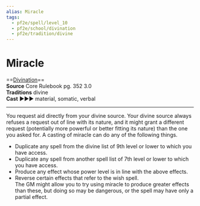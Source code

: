 ```yaml
---
alias: Miracle
tags:
  - pf2e/spell/level_10
  - pf2e/school/divination
  - pf2e/tradition/divine
---
```


# Miracle

==[Divination](Divination.md)==  
__Source__ Core Rulebook pg. 352 3.0  
**Traditions** divine  
**Cast** ►►► material, somatic, verbal

---

You request aid directly from your divine source. Your divine source always refuses a request out of line with its nature, and it might grant a different request (potentially more powerful or better fitting its nature) than the one you asked for. A casting of miracle can do any of the following things.

- Duplicate any spell from the divine list of 9th level or lower to which you have access.
- Duplicate any spell from another spell list of 7th level or lower to which you have access.
- Produce any effect whose power level is in line with the above effects.
- Reverse certain effects that refer to the wish spell.  
The GM might allow you to try using miracle to produce greater effects than these, but doing so may be dangerous, or the spell may have only a partial effect.
